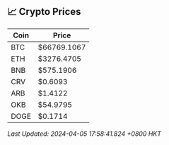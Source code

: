 ## 📈 Crypto Prices

| Coin | Price |
| ---- | ----- |
| BTC | $66769.1067 |
| ETH | $3276.4705 |
| BNB | $575.1906 |
| CRV | $0.6093 |
| ARB | $1.4122 |
| OKB | $54.9795 |
| DOGE | $0.1714 |

_Last Updated: 2024-04-05 17:58:41.824 +0800 HKT_